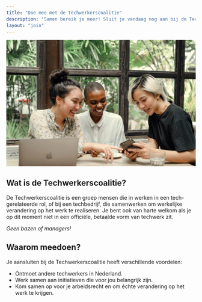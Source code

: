 ```yaml
---
title: "Doe mee met de Techwerkerscoalitie"
description: "Samen bereik je meer! Sluit je vandaag nog aan bij de Techwerkerscoalitie. Vul het aanmeldformulier in en een techwerker neemt contact met je op."
layout: "join"
---
```


![Drie mensen zitten rond een tafel in een café achter een laptop, samen lachend, en wijzen naar een mobiele telefoon. Afbeelding door Ketut Subiyanto op Pexels.](join2.jpg)

## Wat is de Techwerkerscoalitie?

De Techwerkerscoalitie is een groep mensen die in werken in een tech-gerelateerde rol, of bij een techbedrijf, die samenwerken om werkelijke verandering op het werk te realiseren. Je bent ook van harte welkom als je op dit moment niet in een officiële, betaalde vorm van techwerk zit. 

_Geen bazen of managers!_

## Waarom meedoen?

Je aansluiten bij de Techwerkerscoalitie heeft verschillende voordelen:

- Ontmoet andere techwerkers in Nederland.
- Werk samen aan initiatieven die voor jou belangrijk zijn.
- Kom samen op voor je arbeidsrecht en om échte verandering op het werk te krijgen.
